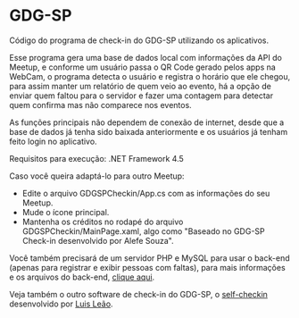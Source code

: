 GDG-SP
=====

Código do programa de check-in do GDG-SP utilizando os aplicativos.

Esse programa gera uma base de dados local com informações da API do Meetup, e conforme um usuário passa o QR Code gerado pelos apps na WebCam, o programa detecta o usuário e registra o horário que ele chegou, para assim manter um relatório de quem veio ao evento, há a opção de enviar quem faltou para o servidor e fazer uma contagem para detectar quem confirma mas não comparece nos eventos.

As funções principais não dependem de conexão de internet, desde que a base de dados já tenha sido baixada anteriormente e os usuários já tenham feito login no aplicativo.

Requisitos para execução: .NET Framework 4.5

Caso você queira adaptá-lo para outro Meetup:

- Edite o arquivo GDGSPCheckin/App.cs com as informações do seu Meetup.
- Mude o ícone principal.
- Mantenha os créditos no rodapé do arquivo GDGSPCheckin/MainPage.xaml, algo como "Baseado no GDG-SP Check-in desenvolvido por Alefe Souza".

Você também precisará de um servidor PHP e MySQL para usar o back-end (apenas para registrar e exibir pessoas com faltas), para mais informações e os arquivos do back-end, [clique aqui](../Back-end).

Veja também o outro software de check-in do GDG-SP, o [self-checkin](https://github.com/gdg-sp/self-checkin) desenvolvido por [Luis Leão](https://github.com/luisleao).